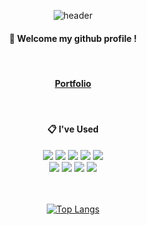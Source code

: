 <div align='center'>

![header](https://capsule-render.vercel.app/api?type=waving&color=887ECB&height=150&section=header&text=Welecome!&fontColor=e6e6e6&fontSize=40&animation=fadeIn&fontAlignY=45)

####  :wave: Welcome my github profile !

<br/>

#### [Portfolio](https://portfolio-b11sukouv-bin8727.vercel.app/)
<br/>

####  :clipboard: I've Used 

<img src="https://img.shields.io/badge/JAVASCRIPT-F7DF1E?style=for-the-badge&logo=javascript&logoColor=white"/>
<img src="https://img.shields.io/badge/TYPESCRIPT-3178C6?style=for-the-badge&logo=typescript&logoColor=white"/>
<img src="https://img.shields.io/badge/REACT-61DAFB?style=for-the-badge&logo=react&logoColor=white"/>
<img src="https://img.shields.io/badge/REDUX-764ABC?style=for-the-badge&logo=redux&logoColor=white"/>
<img src="https://img.shields.io/badge/NEXT-000000?style=for-the-badge&logo=next&logoColor=white"/>

<br/>

<img src="https://img.shields.io/badge/HTML-E34F26?style=for-the-badge&logo=html5&logoColor=white"/>
<img src="https://img.shields.io/badge/CSS-1572B6?style=for-the-badge&logo=css3&logoColor=white"/>
<img src="https://img.shields.io/badge/SASS-CC6699?style=for-the-badge&logo=sass&logoColor=white"/>
<img src="https://img.shields.io/badge/STYLED COMPONENTS-DB7093?style=for-the-badge&logo=styled-components&logoColor=white"/>

<br/>
<br/>
<br/>
  
[![Top Langs](https://github-readme-stats.vercel.app/api/top-langs/?username=bin8727&layout=compact)](https://github.com/anuraghazra/github-readme-stats)


</div>

